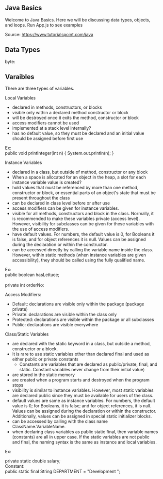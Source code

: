 ## Java Basics

Welcome to Java Basics. Here we will be discussing data types, objects, and loops.
Run App.js to see examples

Source: https://www.tutorialspoint.com/java

## Data Types

byte:

## Varaibles

There are three types of variables.

Local Variables
- declared in methods, constructors, or blocks
- visible only within a declared method constructor or block
- will be destroyed once it exits the method, constructor or block
- access modifiers cannot be used 
- implemented at a stack level internally?
- has no default value, so they must be declared and an initial value should be assigned before first use

Ex: 
<br>
public void printInteger(int n) {
  System.out.println(n);
}

Instance Variables
- declared in a class, but outside of method, constructor or any block
- When a space is allocated for an object in the heap, a slot for each instance variable value is created?
- hold values that must be referenced by more than one method, constructor or block, or essential parts of an object's state that must be present throughout the class
- can be declared in class level before or after use
- access modifiers can be given for instance variables.
- visible for all methods, constructors and block in the class. Normally, it is recommended to make these variables private (access level). However, visibility for subclasses can be given for these variables with the use of access modifiers.
- have default values. For numbers, the default value is 0, for Booleans it is false, and for object references it is null. Values can be assigned during the declaration or within the constructor.
- can be accessed directly by calling the variable name inside the class. However, within static methods (when instance variables are given accessibility), they should be called using the fully qualified name.

Ex: 
<br>
public boolean hasLettuce;
<br>
<br>
private int orderNo:
<br>

Access Modifiers:
- Default:	declarations are visible only within the package (package private)
- Private:	declarations are visible within the class only
- Protected:	declarations are visible within the package or all subclasses
- Public:	declarations are visible everywhere


Class/Static Variables
- are declared with the static keyword in a class, but outside a method, constructor or a block.
- It is rare to use static variables other than declared final and used as either public or private constants
  - Constants are variables that are declared as public/private, final, and static. Constant variables never change from their initial value)
- are stored in the static memory
- are created when a program starts and destroyed when the program stops
- visibility is similar to instance variables. However, most static variables are declared public since they must be available for users of the class.
- default values are same as instance variables. For numbers, the default value is 0; for Booleans, it is false; and for object references, it is null. Values can be assigned during the declaration or within the constructor. Additionally, values can be assigned in special static initializer blocks.
- can be accessed by calling with the class name ClassName.VariableName.
- when declaring class variables as public static final, then variable names (constants) are all in upper case. If the static variables are not public and final, the naming syntax is the same as instance and local variables.

Ex:

   private static double salary;
<br>
 Constant:
 <br>
   public static final String DEPARTMENT = "Development ";
   <br>
